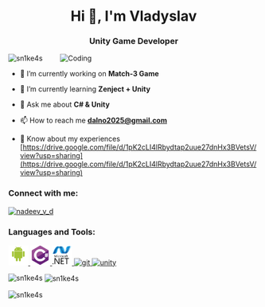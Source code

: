 <h1 align="center">Hi 👋, I'm Vladyslav</h1>
<h3 align="center">Unity Game Developer</h3>
<img align="right" alt="Coding" width="400" src="https://media2.giphy.com/media/qgQUggAC3Pfv687qPC/giphy.gif?cid=790b7611e04bceb668b792036ba3b01085f694dac3723788&rid=giphy.gif&ct=g">

<p align="left"> <img src="https://komarev.com/ghpvc/?username=sn1ke4s&label=Profile%20views&color=0e75b6&style=flat" alt="sn1ke4s" /> </p>

- 🔭 I’m currently working on **Match-3 Game**

- 🌱 I’m currently learning **Zenject + Unity**

- 💬 Ask me about **C# & Unity**

- 📫 How to reach me **dalno2025@gmail.com**

- 📄 Know about my experiences [https://drive.google.com/file/d/1pK2cLI4lRbydtap2uue27dnHx3BVetsV/view?usp=sharing](https://drive.google.com/file/d/1pK2cLI4lRbydtap2uue27dnHx3BVetsV/view?usp=sharing)

<h3 align="left">Connect with me:</h3>
<p align="left">
<a href="https://instagram.com/nadeev_v_d" target="blank"><img align="center" src="https://raw.githubusercontent.com/rahuldkjain/github-profile-readme-generator/master/src/images/icons/Social/instagram.svg" alt="nadeev_v_d" height="30" width="40" /></a>
</p>

<h3 align="left">Languages and Tools:</h3>
<p align="left"> <a href="https://developer.android.com" target="_blank" rel="noreferrer"> <img src="https://raw.githubusercontent.com/devicons/devicon/master/icons/android/android-original-wordmark.svg" alt="android" width="40" height="40"/> </a> <a href="https://www.w3schools.com/cs/" target="_blank" rel="noreferrer"> <img src="https://raw.githubusercontent.com/devicons/devicon/master/icons/csharp/csharp-original.svg" alt="csharp" width="40" height="40"/> </a> <a href="https://dotnet.microsoft.com/" target="_blank" rel="noreferrer"> <img src="https://raw.githubusercontent.com/devicons/devicon/master/icons/dot-net/dot-net-original-wordmark.svg" alt="dotnet" width="40" height="40"/> </a> <a href="https://git-scm.com/" target="_blank" rel="noreferrer"> <img src="https://www.vectorlogo.zone/logos/git-scm/git-scm-icon.svg" alt="git" width="40" height="40"/> </a> <a href="https://unity.com/" target="_blank" rel="noreferrer"> <img src="https://www.vectorlogo.zone/logos/unity3d/unity3d-icon.svg" alt="unity" width="40" height="40"/> </a> </p>

<p><img align="left" src="https://github-readme-stats.vercel.app/api/top-langs?username=sn1ke4s&show_icons=true&locale=en&layout=compact" alt="sn1ke4s" /></p>

<p>&nbsp;<img align="center" src="https://github-readme-stats.vercel.app/api?username=sn1ke4s&show_icons=true&locale=en" alt="sn1ke4s" /></p>

<p><img align="center" src="https://github-readme-streak-stats.herokuapp.com/?user=sn1ke4s&" alt="sn1ke4s" /></p>
